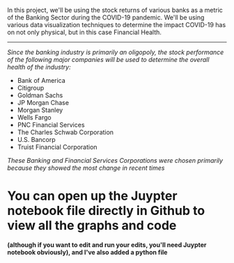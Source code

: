 In this project, we'll be using the stock returns of various banks as a metric of the Banking Sector during the COVID-19 pandemic. We'll be using various data visualization techniques to determine the impact COVID-19 has on not only physical, but in this case Financial Health.
___
*Since the banking industry is primarily an oligopoly, the stock performance of the following major companies will be used to determine the overall health of the industry:*

* Bank of America
* Citigroup
* Goldman Sachs
* JP Morgan Chase
* Morgan Stanley
* Wells Fargo
* PNC Financial Services
* The Charles Schwab Corporation
* U.S. Bancorp
* Truist Financial Corporation

*These Banking and Financial Services Corporations were chosen primarily because they showed the most change in recent times*


# You can open up the Juypter notebook file directly in Github to view all the graphs and code 
**(although if you want to edit and run your edits, you'll need Juypter notebook obviously), and I've also added a python file**
